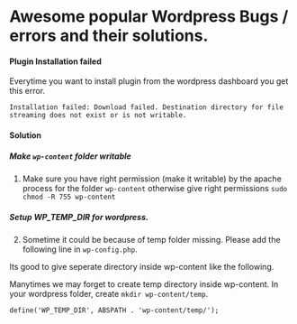 # Awesome popular Wordpress Bugs / errors and their solutions.

####  Plugin Installation failed 

Everytime you want to install plugin from the wordpress dashboard you get this error.

```
Installation failed: Download failed. Destination directory for file streaming does not exist or is not writable.
```
#### Solution

##### Make `wp-content` folder writable

1. Make sure you have right permission (make it writable) by the apache process for the folder `wp-content` otherwise give right permissions `sudo chmod -R 755 wp-content`

##### Setup WP_TEMP_DIR for wordpress.
2. Sometime it could be because of temp folder missing. Please add the following line in `wp-config.php`.

Its good to give seperate directory inside wp-content like the following.

Manytimes we may forget to create temp directory inside wp-content. In your wordpress folder, create `mkdir wp-content/temp`.

```
define('WP_TEMP_DIR', ABSPATH . 'wp-content/temp/');
```






